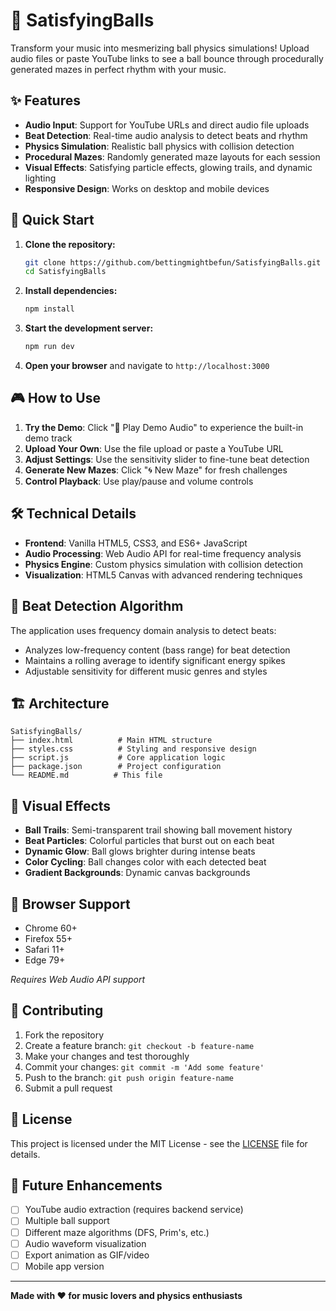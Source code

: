 # 🎵 SatisfyingBalls

Transform your music into mesmerizing ball physics simulations! Upload audio files or paste YouTube links to see a ball bounce through procedurally generated mazes in perfect rhythm with your music.

## ✨ Features

- **Audio Input**: Support for YouTube URLs and direct audio file uploads
- **Beat Detection**: Real-time audio analysis to detect beats and rhythm
- **Physics Simulation**: Realistic ball physics with collision detection
- **Procedural Mazes**: Randomly generated maze layouts for each session
- **Visual Effects**: Satisfying particle effects, glowing trails, and dynamic lighting
- **Responsive Design**: Works on desktop and mobile devices

## 🚀 Quick Start

1. **Clone the repository:**
   ```bash
   git clone https://github.com/bettingmightbefun/SatisfyingBalls.git
   cd SatisfyingBalls
   ```

2. **Install dependencies:**
   ```bash
   npm install
   ```

3. **Start the development server:**
   ```bash
   npm run dev
   ```

4. **Open your browser** and navigate to `http://localhost:3000`

## 🎮 How to Use

1. **Try the Demo**: Click "🎵 Play Demo Audio" to experience the built-in demo track
2. **Upload Your Own**: Use the file upload or paste a YouTube URL
3. **Adjust Settings**: Use the sensitivity slider to fine-tune beat detection
4. **Generate New Mazes**: Click "🌀 New Maze" for fresh challenges
5. **Control Playback**: Use play/pause and volume controls

## 🛠️ Technical Details

- **Frontend**: Vanilla HTML5, CSS3, and ES6+ JavaScript
- **Audio Processing**: Web Audio API for real-time frequency analysis
- **Physics Engine**: Custom physics simulation with collision detection
- **Visualization**: HTML5 Canvas with advanced rendering techniques

## 🎯 Beat Detection Algorithm

The application uses frequency domain analysis to detect beats:
- Analyzes low-frequency content (bass range) for beat detection
- Maintains a rolling average to identify significant energy spikes
- Adjustable sensitivity for different music genres and styles

## 🏗️ Architecture

```
SatisfyingBalls/
├── index.html          # Main HTML structure
├── styles.css          # Styling and responsive design
├── script.js           # Core application logic
├── package.json        # Project configuration
└── README.md          # This file
```

## 🎨 Visual Effects

- **Ball Trails**: Semi-transparent trail showing ball movement history
- **Beat Particles**: Colorful particles that burst out on each beat
- **Dynamic Glow**: Ball glows brighter during intense beats
- **Color Cycling**: Ball changes color with each detected beat
- **Gradient Backgrounds**: Dynamic canvas backgrounds

## 📱 Browser Support

- Chrome 60+
- Firefox 55+
- Safari 11+
- Edge 79+

*Requires Web Audio API support*

## 🤝 Contributing

1. Fork the repository
2. Create a feature branch: `git checkout -b feature-name`
3. Make your changes and test thoroughly
4. Commit your changes: `git commit -m 'Add some feature'`
5. Push to the branch: `git push origin feature-name`
6. Submit a pull request

## 📄 License

This project is licensed under the MIT License - see the [LICENSE](LICENSE) file for details.

## 🎵 Future Enhancements

- [ ] YouTube audio extraction (requires backend service)
- [ ] Multiple ball support
- [ ] Different maze algorithms (DFS, Prim's, etc.)
- [ ] Audio waveform visualization
- [ ] Export animation as GIF/video
- [ ] Mobile app version

---

**Made with ❤️ for music lovers and physics enthusiasts**
